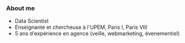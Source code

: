 ### About me

>
* Data Scientist
* Enseignante et chercheuse à l'UPEM, Paris I, Paris VIII
* 5 ans d'expérience en agence (veille, webmarketing, évenementiel)




